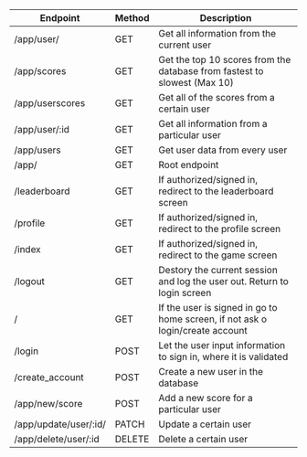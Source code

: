 |    Endpoint           | Method |                                  Description                                             |
|-----------------------|--------|------------------------------------------------------------------------------------------|
| /app/user/            | GET    |  Get all information from the current user                                               |
| /app/scores           | GET    |  Get the top 10 scores from the database from fastest to slowest (Max 10)                |
| /app/userscores       | GET    |  Get all of the scores from a certain user                                               |
| /app/user/:id         | GET    |  Get all information from a particular user                                              |
| /app/users            | GET    |  Get user data from every user                                                           |
| /app/                 | GET    |  Root endpoint                                                                           |
| /leaderboard          | GET    |  If authorized/signed in, redirect to the leaderboard screen                             |
| /profile              | GET    |  If authorized/signed in, redirect to the profile screen                                 |
| /index                | GET    |  If authorized/signed in, redirect to the game screen                                    |
| /logout               | GET    |  Destory the current session and log the user out. Return to login screen                |
| /                     | GET    |  If the user is signed in go to home screen, if not ask o login/create account           |
| /login                | POST   |  Let the user input information to sign in, where it is validated                        |
| /create_account       | POST   |  Create a new user in the database                                                       |
| /app/new/score        | POST   |  Add a new score for a particular user                                                   |
| /app/update/user/:id/ | PATCH  |  Update a certain user                                                                   |
| /app/delete/user/:id  | DELETE |  Delete a certain user                                                                   |
